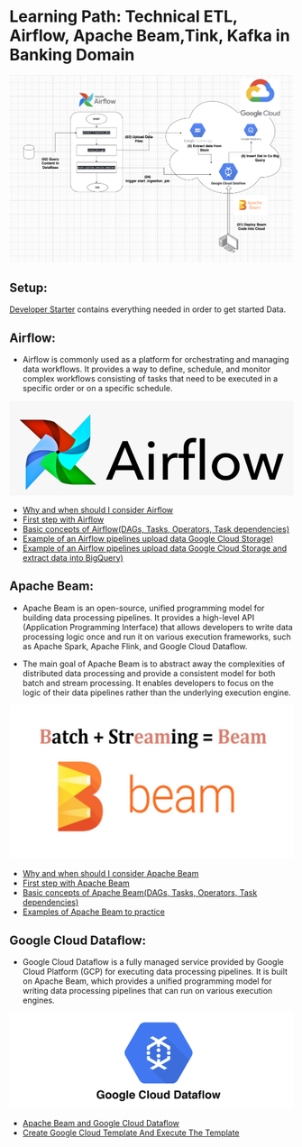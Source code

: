 # Learning Path: Technical ETL, Airflow, Apache Beam,Tink, Kafka in Banking Domain

![image](./images/Screenshot%202023-06-07%20at%2008.58.26%20copy.png)


## Setup:
[Developer Starter](./00-install/README.md) contains everything needed in order to get started Data.


## Airflow:

- Airflow is commonly used as a platform for orchestrating and managing data workflows. It provides a way to define, schedule, and monitor complex workflows consisting of tasks that need to be executed in a specific order or on a specific schedule.


![Alt text](images/Airflow.png)

- [Why and when should I consider Airflow](./00-when/README.md)
- [First step with Airflow](./01-hello-airflow/README.md)
- [Basic concepts of Airflow(DAGs, Tasks, Operators, Task dependencies)](./00-concepts/README.md)
- [Example of an Airflow pipelines upload data Google Cloud Storage)](./02-gpc/README.md)
- [Example of an Airflow pipelines upload data Google Cloud Storage and extract data into BigQuery)](./03-gpc-bigquery/README.md)



## Apache Beam:
- Apache Beam is an open-source, unified programming model for building data processing pipelines. It provides a high-level API (Application Programming Interface) that allows developers to write data processing logic once and run it on various execution frameworks, such as Apache Spark, Apache Flink, and Google Cloud Dataflow.

- The main goal of Apache Beam is to abstract away the complexities of distributed data processing and provide a consistent model for both batch and stream processing. It enables developers to focus on the logic of their data pipelines rather than the underlying execution engine.

![Alt text](images/Apache%20Beam.png)
- [Why and when should I consider Apache Beam](./050-beam/README.md)
- [First step with Apache Beam](./051-hello-beam/README.md)
- [Basic concepts of Apache Beam(DAGs, Tasks, Operators, Task dependencies)](./052-beam-components/README.md)
- [Examples of Apache Beam to practice](./053-practices-beam/README.md)


## Google Cloud Dataflow:
- Google Cloud Dataflow is a fully managed service provided by Google Cloud Platform (GCP) for executing data processing pipelines. It is built on Apache Beam, which provides a unified programming model for writing data processing pipelines that can run on various execution engines.

![Alt text](images/Google%20Cloud%20Dataflow.png)
- [Apache Beam and Google Cloud Dataflow](./102-beam-cmd/README.md)
- [Create Google Cloud Template And Execute The Template](./103-beam-python/README.md)

